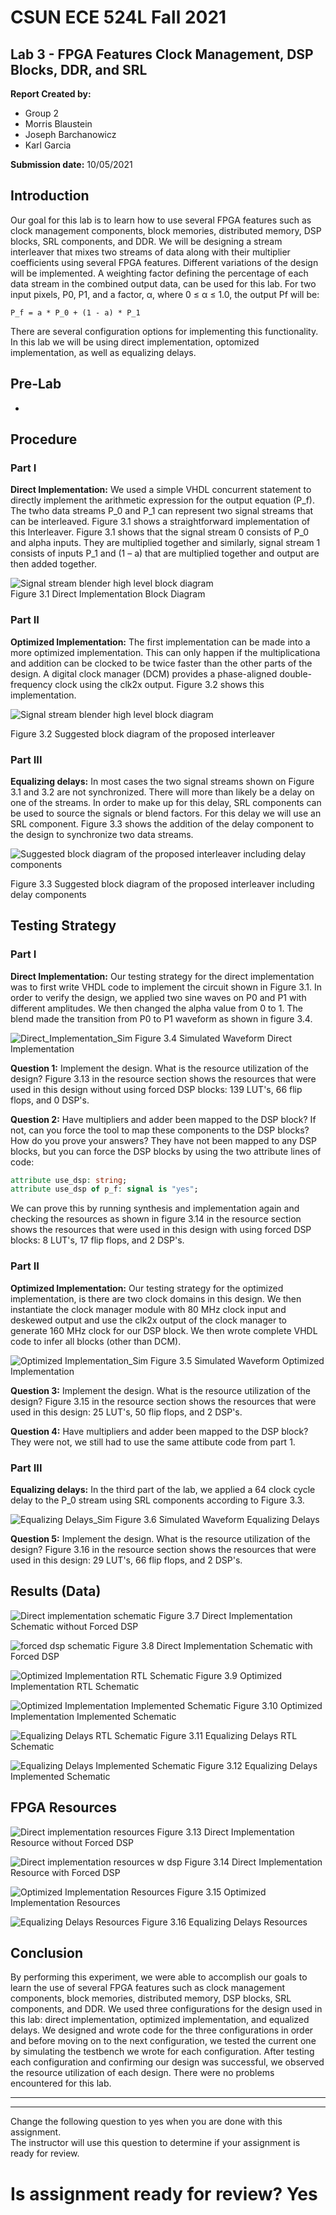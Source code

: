 # CSUN ECE 524L Fall 2021
## Lab 3 - FPGA Features Clock Management, DSP Blocks, DDR, and SRL

**Report Created by:**
- Group 2
- Morris Blaustein
- Joseph Barchanowicz
- Karl Garcia

**Submission date:** 10/05/2021

## Introduction
Our goal for this lab is to learn how to use several FPGA features such as clock management components, block memories, distributed memory, DSP blocks, SRL components, and DDR. We will be designing a stream interleaver that mixes two streams of data along with their multiplier coefficients using several FPGA features. Different variations of the design will be implemented. A weighting factor defining the percentage of each data stream in the combined output data, can be used for this lab. For two input pixels, P0, P1, and a factor, α, where 0 ≤ α ≤ 1.0, the output Pf will be:
```
P_f = a * P_0 + (1 - a) * P_1
```
There are several configuration options for implementing this functionality. In this lab we will be using direct implementation, optomized implementation, as well as equalizing delays.

## Pre-Lab
-

## Procedure
### Part I
**Direct Implementation:**  We used a simple VHDL concurrent statement to directly implement the arithmetic expression for the output equation (P_f). The twho data streams P_0 and P_1 can represent two signal streams that can be interleaved. Figure 3.1 shows a straightforward implementation of this Interleaver. Figure 3.1 shows that the signal stream 0 consists of P_0 and alpha inputs. They are multiplied together and similarly, signal stream 1 consists of inputs P_1 and (1 – a) that are multiplied together and output are then added together.

![Signal stream blender high level block diagram](./instruction/img/lab3_diagram_1.png)  
Figure 3.1 Direct Implementation Block Diagram  

### Part II
**Optimized Implementation:** The first implementation can be made into a more optimized implementation. This can only happen if the multiplicationa and addition can be clocked to be twice faster than the other parts of the design. A digital clock manager (DCM) provides a phase-aligned double-frequency clock using the clk2x output. Figure 3.2 shows this implementation.

![Signal stream blender high level block diagram](./instruction/img/lab3_diagram_2.png)

Figure 3.2 Suggested block diagram of the proposed interleaver  

### Part III

**Equalizing delays:** In most cases the two signal streams shown on Figure 3.1 and 3.2 are not synchronized. There will more than likely be a delay on one of the streams. In order to make up for this delay, SRL components can be used to source the signals or blend factors. For this delay we will use an SRL component. Figure 3.3 shows the addition of the delay component to the design to synchronize two data streams. 


![Suggested block diagram of the proposed interleaver including delay components](./instruction/img/lab3_diagram_3.png)

Figure 3.3 Suggested block diagram of the proposed interleaver including delay components

## Testing Strategy  
### Part I
**Direct Implementation:** Our testing strategy for the direct implementation was to first write VHDL code to implement the circuit shown in Figure 3.1. In order to verify the design, we applied two sine waves on P0 and P1 with different amplitudes. We then changed the alpha value from 0 to 1. The blend made the transition from P0 to P1 waveform as shown in figure 3.4.

![Direct_Implementation_Sim](./pictures/part1_direct_implementation_simulation.png)
Figure 3.4 Simulated Waveform Direct Implementation 

**Question 1:** Implement the design. What is the resource utilization of the design? Figure 3.13 in the resource section shows the resources that were used in this design without using forced DSP blocks: 139 LUT's, 66 flip flops, and 0 DSP's.

**Question 2:** Have multipliers and adder been mapped to the DSP block? If not, can you force the tool to map these components to the DSP blocks? How do you prove your answers? They have not been mapped to any DSP blocks, but you can force the DSP blocks by using the two attribute lines of code:   
```vhdl
attribute use_dsp: string;                   
attribute use_dsp of p_f: signal is "yes";  
```
We can prove this by running synthesis and implementation again and checking the resources as shown in figure 3.14 in the resource section shows the resources that were used in this design with using forced DSP blocks: 8 LUT's, 17 flip flops, and 2 DSP's. 

### Part II

**Optimized Implementation:**  Our testing strategy for the optimized implementation, is there are two clock domains in this design. We then instantiate the clock manager module with 80 MHz clock input and deskewed output and use the clk2x output of the clock manager to generate 160 MHz clock for our DSP block. We then wrote complete VHDL code to infer all blocks (other than DCM).

![Optimized Implementation_Sim](./pictures/part2_optimized_implementation_simulation.png)
Figure 3.5 Simulated Waveform Optimized Implementation

**Question 3:** Implement the design. What is the resource utilization of the design?  Figure 3.15 in the resource section shows the resources that were used in this design: 25 LUT's, 50 flip flops, and 2 DSP's.

**Question 4:** Have multipliers and adder been mapped to the DSP block? They were not, we still had to use the same attibute code from part 1.

### Part III
**Equalizing delays:**   In the third part of the lab, we applied a 64 clock cycle delay to the P_0 stream using SRL components according to Figure 3.3. 

![Equalizing Delays_Sim](./pictures/part3_equalizing_delays_simulation.png)
Figure 3.6 Simulated Waveform Equalizing Delays

**Question 5:** Implement the design. What is the resource utilization of the design? Figure 3.16 in the resource section shows the resources that were used in this design: 29 LUT's, 66 flip flops, and 2 DSP's.

## Results (Data)
![Direct implementation schematic](./pictures/part1_direct_implementation_synthesis_schematic.png)
Figure 3.7 Direct Implementation Schematic without Forced DSP

![forced dsp schematic](./pictures/part1_direct_implementation_forced_dsp.png)
Figure 3.8 Direct Implementation Schematic with Forced DSP

![Optimized Implementation RTL Schematic](./pictures/part2_optimized_implementation_RTL_Analysis.png)
Figure 3.9 Optimized Implementation RTL Schematic

![Optimized Implementation Implemented Schematic](./pictures/part2_optimized_implementation_synthesis_schematic.png)
Figure 3.10 Optimized Implementation Implemented Schematic

![Equalizing Delays RTL Schematic](./pictures/part3_equalizing_delays_RTL_Analysis.png)
Figure 3.11 Equalizing Delays RTL Schematic

![Equalizing Delays Implemented Schematic](./pictures/part3_equalizing_delays_synthesis_schematic.png)
Figure 3.12 Equalizing Delays Implemented Schematic

## FPGA Resources
![Direct implementation resources](./pictures/part1_direct_implementation_resources.png)
Figure 3.13 Direct Implementation Resource without Forced DSP

![Direct implementation resources w dsp](./pictures/part1_direct_implementation_resources_forced_dsp.png)
Figure 3.14 Direct Implementation Resource with Forced DSP

![Optimized Implementation Resources](./pictures/part2_optimized_implementation_resources.png)
Figure 3.15 Optimized Implementation Resources

![Equalizing Delays Resources](./pictures/part3_equalizing_delays_resources.png)
Figure 3.16 Equalizing Delays Resources


## Conclusion
By performing this experiment, we were able to accomplish our goals to learn the use of several FPGA features such as clock management components, block memories, distributed memory, DSP blocks, SRL components, and DDR. We used three configurations for the design used in this lab: direct implementation, optimized implementation, and equalized delays. We designed and wrote code for the three configurations in order and before moving on to the next configuration, we tested the current one by simulating the testbench we wrote for each configuration. After testing each configuration and confirming our design was successful, we observed the resource utilization of each design. There were no problems encountered for this lab. 

-------------
-------------
Change the following question to yes when you are done with this assignment.  
The instructor will use this question to determine if your assignment is ready for review.  
# Is assignment ready for review? Yes
